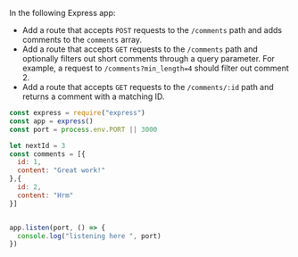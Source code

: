 In the following Express app:

* Add a route that accepts `POST` requests to the `/comments` path and adds comments to the `comments` array.
* Add a route that accepts `GET` requests to the `/comments` path and optionally filters out short comments through a query parameter. For example, a request to `/comments?min_length=4` should filter out comment 2.
* Add a route that accepts `GET` requests to the `/comments/:id` path and returns a comment with a matching ID.

```js
const express = require("express")
const app = express()
const port = process.env.PORT || 3000

let nextId = 3
const comments = [{
  id: 1,
  content: "Great work!"
},{
  id: 2,
  content: "Hrm"
}]


app.listen(port, () => {
  console.log("listening here ", port)
})
```
